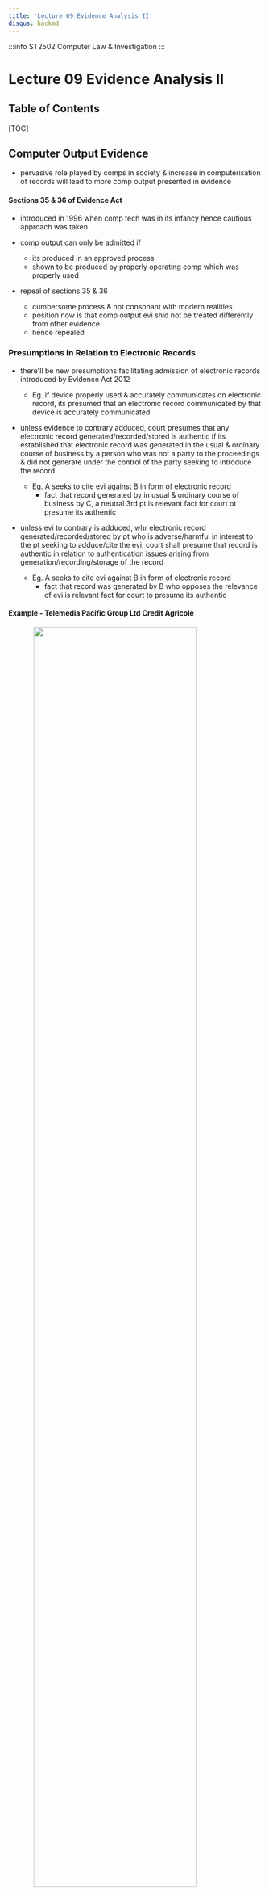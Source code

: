 ```yaml
---
title: 'Lecture 09 Evidence Analysis II'
disqus: hackmd
---
```


:::info
ST2502 Computer Law & Investigation
:::

Lecture 09 Evidence Analysis II
===

<style>
img{
/*     border: 2px solid red; */
    margin-left: auto;
    margin-right: auto;
    width: 80%;
    display: block;
}
</style>


## Table of Contents

[TOC]


Computer Output Evidence
---
- pervasive role played by comps in society & increase in computerisation of records will lead to more comp output presented in evidence


#### Sections 35 & 36 of Evidence Act
- introduced in 1996 when comp tech was in its infancy hence cautious approach was taken
- comp output can only be admitted if
    - its produced in an approved process
    - shown to be produced by properly operating comp which was properly used

- repeal of sections 35 & 36
    - cumbersome process & not consonant with modern realities
    - position now is that comp output evi shld not be treated differently from other evidence
    - hence repealed

### Presumptions in Relation to Electronic Records
- there'll be new presumptions facilitating admission of electronic records introduced by Evidence Act 2012
    - Eg. if device properly used & accurately communicates on electronic record, its presumed that an electronic record communicated by that device is accurately communicated
- unless evidence to contrary adduced, court presumes that any electronic record generated/recorded/stored is authentic if its established that electronic record was generated in the usual & ordinary course of business by a person who was not a party to the proceedings & did not generate under the control of the party seeking to introduce the record
    - Eg. A seeks to cite evi against B in form of electronic record
        - fact that record generated by in usual & ordinary course of business by C, a neutral 3rd pt is relevant fact for court ot presume its authentic

- unless evi to contrary is adduced, whr electronic record generated/recorded/stored by pt who is adverse/harmful in interest to the pt seeking to adduce/cite the evi, court shall presume that record is authentic in relation to authentication issues arising from generation/recording/storage of the record
    - Eg. A seeks to cite evi against B in form of electronic record
        - fact that record was generated by B who opposes the relevance of evi is relevant fact for court to presume its authentic

#### Example - Telemedia Pacific Group Ltd Credit Agricole
![](https://i.imgur.com/VjkPMMb.png)


Processes for Validating Electronic Record are Relevant Facts
---
- section 9 of evi act - to clarify that processes for validating an electronic record are relevant facts
- example
    - method & manner whr record was generated/comm/received/stored, reliability of devices & circumstances which devices were used/operated to generate record may be relevant facts as authenticating the record

### Approved Process
- section 116A(5) - minister may make regulations providing for process by which doc may be recorded/stored through use of an imaging system
    - includes providing for appointment of 1/more persons/orgs to certify these systems & their use\
    - approved process in subsection 6 means process has been approved in accordance with provisions of such regulations
- section 116A(6) - whr electronic record was recorded/stored from doc produced pursuant to an approved process, court shall presume, unless evi to contrary is adduced, the record accurately reproduces that doc


### Rules for Filing & Receiving Evidence in Court using InfoTech
- Section 36A - rules committee constituted under supreme court of judicature act & fam justice rules comm constituted under fam justice act 2014, may make rules to provide for filing/receiving/recording of evi & docs in court by use of info tech in such form/manner/method as may be prescribed

- (2) w/o prejudice to generality of subsection (1), such rules may
    - modify such provisions of this act as may be necessary to facilitate the use of electronic filing of docs in court
    - provide for burden of proof & rebuttable presumptions in relation to identity & authority of person sending/filing evi/docs by use of info tech
    - provide for auth of evi & docs files/received by use of info tech

- __need to know__
    - whr evi is
    - what evi means
    - how to put it tgt


### Sources of Evidence
- 3 basic sources
    - users
        - 1st hand observations
    - systems 
        - including backups
        - log files
        - intruder remnants (processes, files etc)
    - networks/comms
        - netflow logs
        - firewall logs
        - modem banks/telephone logs
- basically rely on logs recovered from compromised system

### Mutable Evidence
- comp evi is endlessly changeable
    - intruder might add/remove/modify log entries
    - might compromise system components that maintain the logs
    - you might modify sth during investigation

### Chain of Custody
- who had access to evi?
- what procedures followed when working with evi?
- how can we show that our analysis is based on copies identical to orig evi?
- __BY DOCUMENTATION & TIMESTAMPS__


Obtaining Computer Related Evidence
---
- to obtain comp-related evi, 4 steps must be taken
    - identify evi
        - identify type of info available
        - determine how to best retrieve
    - preserve evi
        - with least amt of change possible
        - must be able to account for any changes
    - analyse evi
        - extract - may produce binary "gunk" that isn't human readable
        - process - make it humanly readable
        - interpret - requires deep understanding of how things fit tgt
    - present evi
        - to management, attorneys, in court etc
        - acceptance depends on
            - manner of presentation
                - did you make it convincing/understandable?
            - qualifications of presenter
            - credibility of processes used to preserve & analyse evi
        - especially impt when presenting evi in court

### Evidence Preservation
- make copy
    - generate copy
    - verify accuracy of copy through timestamp
- document
    - who collected it from whr, how, when, maybe why
- give copy/orig to custodian
    - custodian gives copies to others
    - document chain of custody
    - fewer custodians better - fewer to testify


Best Evidence Rule
---
- when nothing better, court will resort to admitting evi that otherwise be inadmissible in other cases
- rule may apply to cases whr evi excluded as better evi is available
- for comp output, best evi in decreasing order of desirability
    - orig disk
    - binary copy of orig disk
    - log file from disk
        - Eg. UNIX wtmp
    - records from within file
    - contents of file
    - collection of files
    - collection of files with attributes intact
- byte stream img of disk is good for most purposes, but not all purposes




###### tags: `CLI SEM 2` `DISM SEM 2` `School` `Notes`